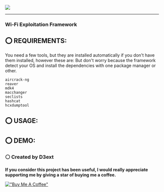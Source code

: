 <img src="https://raw.githubusercontent.com/D3Ext/WEF/main/images/banner.png?token=GHSAT0AAAAAABTKYD7NIHB5EJAEH6QHSG2AYSUIGZA" align="center"></img>

-------------------------------------------------

### Wi-Fi Exploitation Framework

## ⭕ REQUIREMENTS:
You need a few tools, but they are installed automatically if you don't have them installed, however these are:
But don't worry because the framework detect your OS and install the dependencies with one package manager or other.

    aircrack-ng
    reaver 
    mdk4
    macchanger
    seclists
    hashcat
    hcxdumptool

## ⭕ USAGE:

## ⭕ DEMO:


### ⚪ Created by D3ext

**If you consider this project has been useful, I would really appreciate supporting me by giving a star of buying me a coffee.**

[!["Buy Me A Coffee"](https://www.buymeacoffee.com/assets/img/custom_images/orange_img.png)](https://www.buymeacoffee.com/d3ext)
